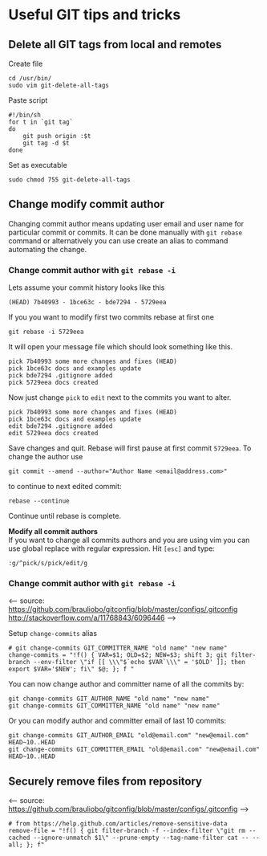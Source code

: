 # Useful GIT tips and tricks

## Delete all GIT tags from local and remotes

Create file
```
cd /usr/bin/
sudo vim git-delete-all-tags
```

Paste script
```
#!/bin/sh
for t in `git tag`
do
    git push origin :$t
    git tag -d $t
done
```

Set as executable
```
sudo chmod 755 git-delete-all-tags
```

## Change modify commit author

Changing commit author means updating user email and user name for particular
commit or commits. It can be done manually with `git rebase` command or
alternatively you can use create an alias to command automating the change.

### Change commit author with `git rebase -i`

Lets assume your commit history looks like this
```
(HEAD) 7b40993 - 1bce63c - bde7294 - 5729eea
```

If you you want to modify first two commits rebase at first one
```
git rebase -i 5729eea
```

It will open your message file which should look something like this.
```
pick 7b40993 some more changes and fixes (HEAD)
pick 1bce63c docs and examples update
pick bde7294 .gitignore added
pick 5729eea docs created
```

Now just change `pick` to `edit` next to the commits you want to alter.
```
pick 7b40993 some more changes and fixes (HEAD)
pick 1bce63c docs and examples update
edit bde7294 .gitignore added
edit 5729eea docs created
```
Save changes and quit. Rebase will first pause at first commit `5729eea`.
To change the author use
```
git commit --amend --author="Author Name <email@address.com>"
```
to continue to next edited commit:  
```
rebase --continue
```
Continue until rebase is complete.

**Modify all commit authors**  
If you want to change all commits authors and you are using vim you can use
global replace with regular expression. Hit `[esc]` and type:

```
:g/^pick/s/pick/edit/g
```

### Change commit author with `git rebase -i`
<-- source:
https://github.com/brauliobo/gitconfig/blob/master/configs/.gitconfig
http://stackoverflow.com/a/11768843/6096446
-->

Setup `change-commits` alias

```
# git change-commits GIT_COMMITTER_NAME "old name" "new name"
change-commits = "!f() { VAR=$1; OLD=$2; NEW=$3; shift 3; git filter-branch --env-filter \"if [[ \\\"$`echo $VAR`\\\" = '$OLD' ]]; then export $VAR='$NEW'; fi\" $@; }; f "
```

You can now change author and committer name of all the commits by:
```
git change-commits GIT_AUTHOR_NAME "old name" "new name"
git change-commits GIT_COMMITTER_NAME "old name" "new name"
```

Or you can modify author and committer email of last 10 commits:

```
git change-commits GIT_AUTHOR_EMAIL "old@email.com" "new@email.com" HEAD~10..HEAD
git change-commits GIT_COMMITTER_EMAIL "old@email.com" "new@email.com" HEAD~10..HEAD
```


## Securely remove files from repository
<-- source:
https://github.com/brauliobo/gitconfig/blob/master/configs/.gitconfig
-->

```  
# from https://help.github.com/articles/remove-sensitive-data
remove-file = "!f() { git filter-branch -f --index-filter \"git rm --cached --ignore-unmatch $1\" --prune-empty --tag-name-filter cat -- --all; }; f"
```
